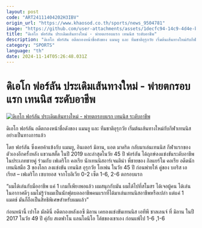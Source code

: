 ```yaml
---
layout: post
code: "ART24111404202H3IBV"
origin_url: "https://www.khaosod.co.th/sports/news_9504781"
image: "https://github.com/user-attachments/assets/1decfc94-14c9-4d4e-b2ef-c902635a5085"
title: "ดิเอโก ฟอร์ลัน ประเดิมเส้นทางใหม่ - พ่ายตกรอบแรก เทนนิส ระดับอาชีพ"
description: "ดิเอโก ฟอร์ลัน อดีตกองหน้าชื่อดังของ แมนยู และ ทีมชาติอุรุกวัย เริ่มต้นเส้นทางใหม่กับกีฬาเทนนิสอย่างเป็นทางการแล้วโดย ฟอร์ลัน ซึ่งเคยค้าแข้งกับ แมนยู,"
category: "SPORTS"
language: "th"
date: 2024-11-14T05:26:48.031Z
---
```


# ดิเอโก ฟอร์ลัน ประเดิมเส้นทางใหม่ - พ่ายตกรอบแรก เทนนิส ระดับอาชีพ

[![ดิเอโก ฟอร์ลัน ประเดิมเส้นทางใหม่ - พ่ายตกรอบแรก เทนนิส ระดับอาชีพ](https://www.khaosod.co.th/wpapp/uploads/2024/11/forlan2.jpg "ดิเอโก ฟอร์ลัน ประเดิมเส้นทางใหม่ - พ่ายตกรอบแรก เทนนิส ระดับอาชีพ")](https://www.khaosod.co.th/wpapp/uploads/2024/11/forlan2.jpg)

ดิเอโก ฟอร์ลัน อดีตกองหน้าชื่อดังของ แมนยู และ ทีมชาติอุรุกวัย เริ่มต้นเส้นทางใหม่กับกีฬาเทนนิสอย่างเป็นทางการแล้ว

โดย ฟอร์ลัน ซึ่งเคยค้าแข้งกับ แมนยู, อินเตอร์ มิลาน, แอต มาดริด กลับมาเล่นเทนนิส กีฬาแรกของตัวเองอีกครั้งหลัง แขวนสตั๊ด ในปี 2019 และล่าสุดในวัย 45 ปี ฟอร์ลัน ได้ฤกษ์ลงแข่งขันระดับอาชีพ ในประเภทชายคู่ ร่วมกับ เฟเดริโก คอเรีย นักเทนนิสอาร์เจนติน่า พี่ชายของ กิลแยร์โม คอเรีย อดีตนักเทนนิสมือ 3 ของโลก ลงแข่งขัน เทนนิส อุรุกวัย โอเพ่น ในวัย 45 ปี ก่อนพ่ายให้ คู่ของ บอริส เอเรียส – เฟเดริโก เซบายอส จากโบลิเวีย 0-2 เซ็ต 1-6, 2-6 ตกรอบแรก

“ผมได้เล่นกับมืออาชีพ แค่ 1 เกมก็เพียงพอแล้ว ผมสนุกกับมัน ผมได้ไปที่สโมสร ได้เจอผู้คน ได้เล่นในอากาศดีๆ ผมไม่รู้ว่าผมเป็นนักฟุตบอลอาชีพคนแรกที่ได้มาเล่นเทนนิสอาชีพหรือเปล่า แต่แค่ 1 แมตช์ มันก็ถือเป็นสิทธิพิเศษสำหรับผมแล้ว”

ก่อนหน้านี้ เปาโล มัลดินี่ อดีตกองหลังเอซี มิลาน เคยลงแข่งขันเทนนิส เอทีพี ชาลเลนจ์ ที่ มิลาน ในปี 2017 ในวัย 49 ปี คุ่กับ สเตฟาโน แลนโดนิโอ โค้ชของเขาเอง ก่อนแพ้ไป 1-6 ,1-6